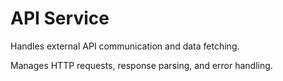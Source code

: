 # API Service

Handles external API communication and data fetching.

Manages HTTP requests, response parsing, and error handling.